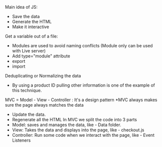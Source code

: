 Main idea of JS:

- Save the data
- Generate the HTML
- Make it interactive

Get a variable out of a file:

- Modules are used to avoid naming conflicts (Module only can be used with Live server)
- Add type="module" attribute
- export
- import

Deduplicating or Normalizing the data

- By using a product ID pulling other information is one of the example of this technique.

MVC = Model - View - Controller : It's a design pattern
\*MVC always makes sure the page always matches the data

- Update the data.
- Regenerate all the HTML
  In MVC we split the code into 3 parts
- Model: saves and manages the data, like - Data folder.
- View: Takes the data and displays into the page, like - checkout.js
- Controller: Run some code when we interact with the page, like - Event Listeners
